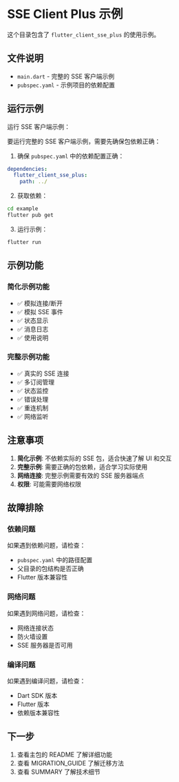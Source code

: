 # SSE Client Plus 示例

这个目录包含了 `flutter_client_sse_plus` 的使用示例。

## 文件说明

- `main.dart` - 完整的 SSE 客户端示例
- `pubspec.yaml` - 示例项目的依赖配置

## 运行示例

运行 SSE 客户端示例：

要运行完整的 SSE 客户端示例，需要先确保包依赖正确：

1. 确保 `pubspec.yaml` 中的依赖配置正确：

```yaml
dependencies:
  flutter_client_sse_plus:
    path: ../
```

2. 获取依赖：

```bash
cd example
flutter pub get
```

3. 运行示例：

```bash
flutter run
```

## 示例功能

### 简化示例功能

- ✅ 模拟连接/断开
- ✅ 模拟 SSE 事件
- ✅ 状态显示
- ✅ 消息日志
- ✅ 使用说明

### 完整示例功能

- ✅ 真实的 SSE 连接
- ✅ 多订阅管理
- ✅ 状态监控
- ✅ 错误处理
- ✅ 重连机制
- ✅ 网络监听

## 注意事项

1. **简化示例**: 不依赖实际的 SSE 包，适合快速了解 UI 和交互
2. **完整示例**: 需要正确的包依赖，适合学习实际使用
3. **网络连接**: 完整示例需要有效的 SSE 服务器端点
4. **权限**: 可能需要网络权限

## 故障排除

### 依赖问题

如果遇到依赖问题，请检查：

- `pubspec.yaml` 中的路径配置
- 父目录的包结构是否正确
- Flutter 版本兼容性

### 网络问题

如果遇到网络问题，请检查：

- 网络连接状态
- 防火墙设置
- SSE 服务器是否可用

### 编译问题

如果遇到编译问题，请检查：

- Dart SDK 版本
- Flutter 版本
- 依赖版本兼容性

## 下一步

1. 查看主包的 README 了解详细功能
2. 查看 MIGRATION_GUIDE 了解迁移方法
3. 查看 SUMMARY 了解技术细节
